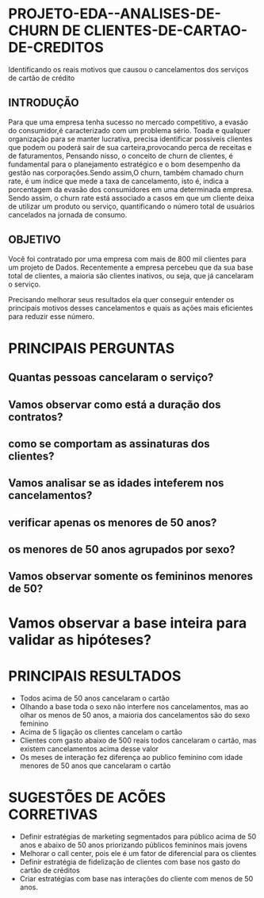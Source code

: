 # PROJETO-EDA--ANALISES-DE-CHURN DE CLIENTES-DE-CARTAO-DE-CREDITOS
Identificando os reais motivos que causou o cancelamentos dos serviços de cartão de crédito

## INTRODUÇÃO
Para que uma empresa tenha sucesso no mercado competitivo, a evasão do consumidor,é caracterizado com um problema sério. Toada e qualquer organização para se manter lucrativa, precisa identificar possíveis clientes que podem ou poderá sair de sua carteira,provocando perca de receitas e de faturamentos, Pensando nisso, o conceito de churn de clientes, é fundamental para o planejamento estratégico e o bom desempenho da gestão nas corporações.Sendo assim,O churn, também chamado churn rate, é um índice que mede a taxa de cancelamento, isto é, indica a porcentagem da evasão dos consumidores em uma determinada empresa. Sendo assim, o churn rate está associado a casos em que um cliente deixa de utilizar um produto ou serviço, quantificando o número total de usuários cancelados na jornada de consumo.

## OBJETIVO
Você foi contratado por uma empresa com mais de 800 mil clientes para um projeto de Dados. Recentemente a empresa percebeu que da sua base total de clientes, a maioria são clientes inativos, ou seja, que já cancelaram o serviço.

Precisando melhorar seus resultados ela quer conseguir entender os principais motivos desses cancelamentos e quais as ações mais eficientes para reduzir esse número.
# PRINCIPAIS PERGUNTAS
## Quantas pessoas cancelaram o serviço?
## Vamos observar como está a duração dos contratos?
## como se comportam as assinaturas dos clientes?
## Vamos analisar se as idades inteferem nos cancelamentos?
## verificar apenas os menores de 50 anos?
## os menores de 50 anos agrupados por sexo?
## Vamos observar somente os femininos menores de 50?
# Vamos observar a base inteira para validar as hipóteses?

# PRINCIPAIS RESULTADOS

- Todos acima de 50 anos cancelaram o cartão
- Olhando a base toda o sexo não interfere nos cancelamentos, mas ao olhar os menos de 50 anos, a maioria dos cancelamentos são do sexo feminino
- Acima de 5 ligação os clientes cancelam o cartão
- Clientes com gasto abaixo de 500 reais todos cancelaram o cartão, mas existem  cancelamentos acima desse valor
- Os meses de interação fez diferença ao publico feminino com idade menores de 50 anos que cancelaram o cartão

 # SUGESTÕES DE ACÕES CORRETIVAS


  - Definir estratégias de marketing segmentados para público acima de 50 anos e abaixo de 50 anos priorizando públicos femininos mais jovens
- Melhorar o call center, pois ele é um fator de diferencial para os clientes
- Definir estratégia de fidelização de clientes com base nos gasto do cartão de créditos
- Criar estratégias com base nas interações do cliente com menos de 50 anos.
